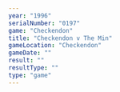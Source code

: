 ```yaml
---
year: "1996"
serialNumber: "0197" 
game: "Checkendon"
title: "Checkendon v The Min"
gameLocation: "Checkendon"
gameDate: ""
result: ""
resultType: ""
type: "game"
---
```

